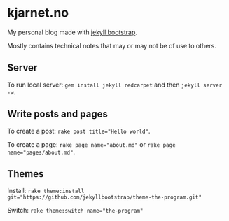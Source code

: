 kjarnet.no
==========

My personal blog made with [jekyll bootstrap](http://jekyllbootstrap.com).

Mostly contains technical notes that may or may not be of use to others.

Server
------
To run local server: `gem install jekyll redcarpet` and then `jekyll server -w`.

Write posts and pages
---------------------

To create a post: `rake post title="Hello world"`.

To create a page: `rake page name="about.md"`
or `rake page name="pages/about.md"`.

Themes
------

Install:
`rake theme:install git="https://github.com/jekyllbootstrap/theme-the-program.git"`

Switch:
`rake theme:switch name="the-program"`

